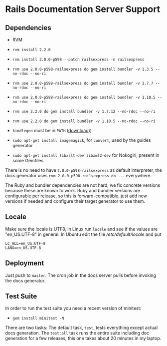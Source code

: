 # Rails Documentation Server Support

## Dependencies

* RVM

* `rvm install 2.2.0`

* `rvm install 2.0.0-p598 --patch railsexpress -n railsexpress`

* `rvm use 2.0.0-p598-railsexpress do gem install bundler -v 1.3.5 --no-rdoc --no-ri`

* `rvm use 2.0.0-p598-railsexpress do gem install bundler -v 1.7.7 --no-rdoc --no-ri`

* `rvm use 2.0.0-p598-railsexpress do gem install bundler -v 1.10.5 --no-rdoc --no-ri`

* `rvm use 2.2.0 do gem install bundler -v 1.7.12 --no-rdoc --no-ri`

* `rvm use 2.2.0 do gem install bundler -v 1.10.5 --no-rdoc --no-ri`

* `kindlegen` must be in `PATH` ([download](http://www.amazon.com/gp/feature.html?docId=1000765211)))

* `sudo apt-get install imagemagick`, for `convert`, used by the guides generator

* `sudo apt-get install libxslt-dev libxml2-dev` for Nokogiri, present in some Gemfiles

There is no need to have `2.0.0-p598-railsexpress` as default interpreter, the
docs generator uses `rvm 2.0.0-p598-railsexpress do ...` everywhere.

The Ruby and bundler dependencies are not hard, we fix concrete versions because
these are known to work. Ruby and bundler versions are configurable per release,
so this is forward-compatible, just add new versions if needed and configure
their target generator to use them.

## Locale

Make sure the locale is UTF8, in Linux run `locale` and see if the values are
"en\_US.UTF-8" in general. In Ubuntu edit the file _/etc/default/locale_ and put

```
LC_ALL=en_US.UTF-8
LANG=en_US.UTF-8
```

## Deployment

Just push to `master`. The cron job in the docs server pulls before invoking
the docs generator.

## Test Suite

In order to run the test suite you need a recent version of minitest:

* `gem install minitest -N`

There are two tasks: The default task, `test`, tests everything except actual
docs generation. The `test:all` task runs the entire suite including doc
generation for a few releases, this one takes about 20 minutes in my laptop.
